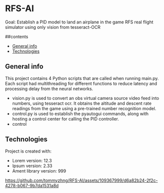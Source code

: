 # RFS-AI
Goal: Establish a PID model to land an airplane in the game RFS real flight simulator using only vision from tesseract-OCR

##contents
* [General info](#general-info)
* [Technologies](#technologies)

## General info
This project contains 4 Python scripts that are called when running main.py. Each script had multithreading for different functions to reduce latency and processing delay from the neural networks. 

- vision.py is used to convert an obs virtual camera source video feed into numbers, using tesseract ocr. It obtains the altitude and descent rate readings from the game using a pre-trained number recognition model. 
- control.py is used to establish the pyautogui commands, along with hosting a control center for calling the PID controller.
- control
	
## Technologies
Project is created with:
* Lorem version: 12.3
* Ipsum version: 2.33
* Ament library version: 999
	

https://github.com/tommyzhng/RFS-AI/assets/109367999/d6a82b24-2f2c-4278-b067-9b7da1531a8d

